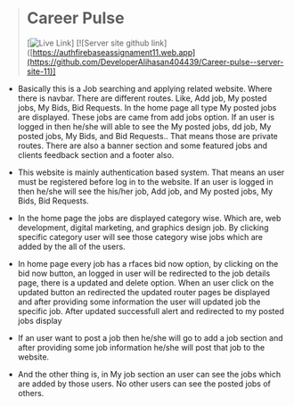 > # Career Pulse
> [![Live Link](https://authfirebaseassignament11.web.app)]
> [![Server site github link]([https://authfirebaseassignament11.web.app](https://github.com/DeveloperAlihasan404439/Career-pulse--server-site-11)]

- Basically this is a Job searching and applying related website. Where there is navbar. There are different routes. Like, Add job, My posted jobs, My Bids, Bid Requests. In the home page all type My posted jobs are displayed. These jobs are came from add jobs option. If an user is logged in then he/she will able to see the My posted jobs, dd job, My posted jobs, My Bids, and Bid Requests.. That means those are private routes. There are also a banner section and some featured jobs and clients feedback section and a footer also. 

- This website is mainly authentication based system. That means an user must be registered before log in to the website. If an user is logged in then he/she will see the his/her job,  Add job, and My posted jobs, My Bids, Bid Requests.

- In the home page the jobs are displayed category wise. Which are, web development, digital marketing, and graphics design job. By clicking specific category user will see those category wise jobs which are added by the all of the users. 



- In home page every job has a rfaces bid now option, by clicking on the bid now button, an logged in user will be redirected to the job details page, there is a updated and delete option. When an user click on the updated button an redirected the updated router pages be displayed and after providing some information the user will updated job the specific job. After updated successfull alert and redirected to my posted jobs display 

- If an user want to post a job then he/she will go to add a job section and after providing some job information he/she will post that job to the website. 

- And the other thing is, in My job section an user can see the jobs which are added by those users. No other users can see the posted jobs of others. 

